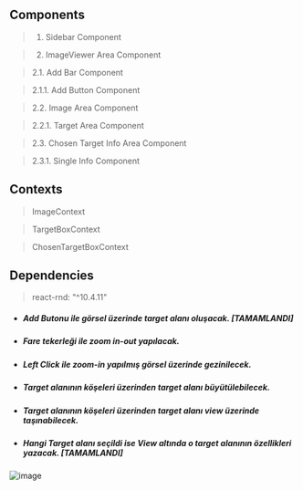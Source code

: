 ## Components
> 1. Sidebar Component

> 2. ImageViewer Area Component

> 2.1. Add Bar Component 

> 2.1.1. Add Button Component

> 2.2. Image Area Component

> 2.2.1. Target Area Component

> 2.3. Chosen Target Info Area Component

> 2.3.1. Single Info Component

## Contexts
> ImageContext

> TargetBoxContext

> ChosenTargetBoxContext

## Dependencies
> react-rnd: "^10.4.11"


* #####  Add Butonu ile görsel üzerinde target alanı oluşacak.  [TAMAMLANDI]

* #####  Fare tekerleği ile zoom in-out yapılacak.

* #####  Left Click ile zoom-in yapılmış görsel üzerinde gezinilecek.

* #####  Target alanının köşeleri üzerinden target alanı büyütülebilecek.

* #####  Target alanının köşeleri üzerinden target alanı view üzerinde taşınabilecek.

* #####  Hangi Target alanı seçildi ise View altında o target alanının özellikleri yazacak. [TAMAMLANDI]

![image](https://github.com/RobsenRobotics/internship-react-demos/assets/72024578/8c07b16e-0d20-4f7f-bc40-59e8d4d9a4e9)


